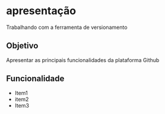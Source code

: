 # apresentação
Trabalhando com a ferramenta de versionamento 

## Objetivo

Apresentar as principais funcionalidades da plataforma Github 

## Funcionalidade 

* Item1
* item2
* Item3

